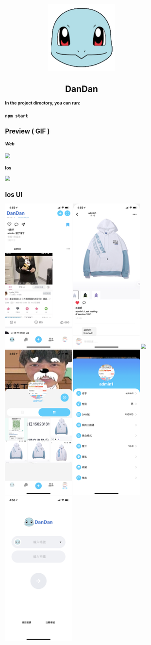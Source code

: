 
<p align="center">
    <img width="220" src="https://raw.githubusercontent.com/Dannyolly/Dan/master/home.png">
</p>

<h1 align="center">
    DanDan
</h1>

#### In the project directory, you can run:

### `npm start`



##  Preview ( GIF )

##### Web
<img width="500" src="https://github.com/Dannyolly/MyWebSocket/blob/master/web.gif?raw=true">

#### Ios 

<img width="300" src="https://github.com/Dannyolly/Dan/blob/master/pic/ios.gif?raw=true">


## Ios UI

<img width="220" style="margin-right:0"  src="https://github.com/Dannyolly/Dan/blob/master/pic/IMG_8252.PNG?raw=true">

<img width="220"  src="https://github.com/Dannyolly/Dan/blob/master/pic/IMG_8253.PNG?raw=true">

<img width="220"  src="https://github.com/Dannyolly/Dan/blob/master/pic/IMG_8255.PNG?raw=true">

<img width="220"  src="https://github.com/Dannyolly/Dan/blob/master/pic/IMG_8256.PNG?raw=true">

<img width="220"  src="https://github.com/Dannyolly/Dan/blob/master/pic/IMG_8257.PNG?raw=true">

<img width="220"  src="https://github.com/Dannyolly/Dan/blob/master/pic/IMG_8260.PNG?raw=true">

